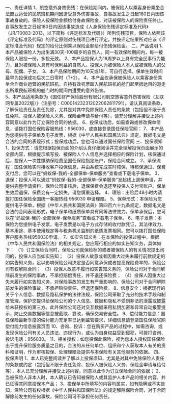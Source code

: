 一、责任详情 
1、航空意外身故伤残：在保险期间内，被保险人以乘客身份乘坐合法商业运营的民航班机期间因遭受意外伤害事故，自事故发生之日起180日内因该事故身故的，保险人按保险金额给付身故保险金，对该被保险人的保险责任终止。自事故发生之日起180日内因该事故造成《人身保险伤残评定标准及代码》（JR/T0083-2013，以下简称《评定标准及代码》）所列伤残项目，保险人依照该《评定标准及代码》的评定原则对伤残项目进行评定，并按评定结果所对应该《评定标准及代码》规定的给付比例乘以保险金额给付伤残保险金。
二、产品说明 
1、本产品被保险人为出生满30天-100周岁的自然人。同一有效保险期间内，每一被保险人限投一份，多投无效。
2、本产品投保人为18周岁以上具有完全民事行为能力，且对被保险人具有可保利益的自然人。投保人为被保险人本人或被保险人的父母、配偶、子女。
3、本产品保险期间为10天或1年，可自行选择。保单生效时间最早为投保成功后次二日零时（T+2）。 
4、本产品仅承保被保险人以乘客身份乘坐合作商业运营的民航班机，自持有效机票踏入民航班机的舱门起至抵达目的港走出所乘民航班机的舱门时的期间内遭受的意外伤害。  
5、本产品适用条款为《国任财产保险股份有限公司航空旅客意外伤害保险（互联网专属2022版）》（注册号：C00014232312022062811791）。请认真阅读条款，了解保险责任及责任免除，尤其是对其中免除保险人责任的条款（包括但不限于责任免除、投保人被保险人义务、保险金申请与给付等），请充分理解并接受上述内容同意以此作为订立保险合同的依据。
6、投保成功后，如需查询或修改保单信息，请拨打国任保险客服热线：956030，或直接登录国任保险官网：
7、本产品为您提供电子保单及电子发票，根据《中华人民共和国民法典》规定，数据电文是合法的合同的表现形式；投保成功后，您也可以通过国任保险官网
三、投保须知 
1、投保方式：请您根据投保页面的介绍认真仔细阅读并完全理解投保页面展示的全部内容，根据提示填写投、被保险人个人信息并选择相应的保险计划，核保通过后，投保人一次性缴纳保险费至国任保险指定账户，保险合同成立。
2、承保流程：国任保险实时接收客户投保信息，并由系统完成实时核保，待核保通过、保费支付后，您可以在“蚂蚁保-我的-全部保单-保单服务”查看或下载电子保单。
3、退保：投保人可以通过“蚂蚁保-我的-全部保单-保单服务”发起线上退保申请，并提供完整申请资料，保险公司审核后，退保保费会退还至投保人支付宝账户。保单生效后退保，保费会有一定损失，请您慎重选择。
4、理赔：出险后48小时内请拨打国任保险全国统一客服热线 956030 申请理赔。
5、保单形式：本保险为您提供电子保单，根据《中华人民共和国民法典》第四百六十九条规定，数据电文是合法的合同表现形式，电子保单和纸质保单具有同等法律效力。保单承保后，您可以在“蚂蚁保-我的-全部保单-保单服务”查看或下载电子保单。
6、电子发票：本保险为您提供电子发票，电子发票是以电子方式存储的收付款凭证，其法律效力、基本用途、基本使用规定等与税务机关监制的纸质发票相同。您可以拨打国任保险客户服务热线956030申请。
7、如实告知义务：在本保险的投保过程中，根据《中华人民共和国保险法》的相关规定，您应履行相应的如实告知义务，具体如下：
（1）订立保险合同时，保险公司就保险标的或者被保险人的有关情况提出询问的，投保人应当如实告知；
（2）投保人故意或者因重大过失未履行前款规定的如实告知义务，足以影响保险公司决定是否同意承保或者提高保险费率的，保险公司有权解除合同；
（3）投保人故意不履行如实告知义务的，保险公司对于合同解除前发生的保险事故，不承担赔偿责任，并不退还保险费；
（4）投保人因重大过失未履行如实告知义务，对保险事故的发生有严重影响的，保险公司对于合同解除前发生的保险事故，不承担赔偿责任，但退还保险费。
8、信息安全：根据现行的关于个人信息、数据及隐私保护的法律法规，保险公司采取了充分的技术手段和制度管理，保护您提供给保险公司的个人信息、数据和隐私不受到非法的泄露或披露给未获授权的第三方。此外保险公司还对交互数据采用私钥加密和异常自动报警提示，防止交易数据等信息被截取、篡改，确保交易安全性。
9、偿付能力信息：国任保险最新季度的偿付能力充足率已达到监管要求，详细信息请登录国任保险官网偿付能力信息披露页面
10、咨询、投诉：您在购买产品的过程中，如需咨询，或发现保险公司有关人员违法、违规行为，或认为自身权益受到侵犯，可拨打咨询、投诉电话：956030。
11、相关授权：如您投保此保险，视为您本人授权国任保险出于提升保险服务质量之目的，合法的从任何单位、组织和个人获取本人有关的资料和证明，作为审核投保、处理理赔及提供与本保险有关其他服务的依据。
四、投保声明 
1、本人已完整阅读并了解以上投保须知，尤其是对其中免除保险人责任的条款或约定（包括但不限于责任免除、投保人被保险人义务、保险金申请与给付等），本人已充分理解并接受上述内容，同意以此作为订立保险合同的依据；
2、当被保险人非本人时，本人确认已告知被保险人或其监护人本产品的相关内容，并已征得其同意投保本产品；
3、投保单中所填写的内容均属实，如有隐瞒或不实告知，保险公司有权根据《中华人民共和国保险法》的规定解除保险合同，对于合同解除前发生的任何事故，保险公司可不承担任何责任。

